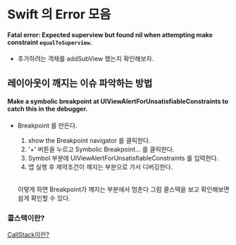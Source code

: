 # Swift 의 Error 모음

#### Fatal error: Expected superview but found nil when attempting make constraint `equalToSuperview`.

- 추가하려는 객체를 addSubView 했는지 확인해보자.

## 레이아웃이 깨지는 이슈 파악하는 방법

#### Make a symbolic breakpoint at UIViewAlertForUnsatisfiableConstraints to catch this in the debugger. 

- Breakpoint 를 만든다.
    1. show the Breakpoint navigator 를 클릭한다.
    2. '+' 버튼을 누르고 Symbolic Breakpoint... 를 클릭한다.
    3. Symbol 부분에 UIViewAlertForUnsatisfiableConstraints 를 입력한다.
    4. 앱 실행 후 제약조건이 깨지는 부분으로 가서 디버깅한다.<br><br>


    이렇게 하면 Breakpoint가 깨지는 부분에서 멈춘다
    그럼 콜스택을 보고 확인해보면 쉽게 확인할 수 있다.



### 콜스택이란?

[CallStack이란?]("https://github.com/Mindohyeon/TIL/blob/main/Study/Call-Stack.md")


